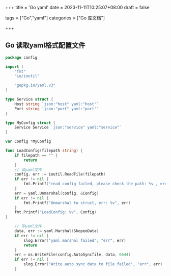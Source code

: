 +++
title = 'Go yaml'
date = 2023-11-11T10:25:07+08:00
draft = false

tags = ["Go","yaml"]
categories = ["Go 库文档"]

+++

## Go 读取yaml格式配置文件


```go
package config

import (
	"fmt"
	"io/ioutil"

	"gopkg.in/yaml.v3"
)

type Service struct {
	Host string `json:"host" yaml:"host"`
	Port string `json:"port" yaml:"port"`
}

type MyConfig struct {
	Service Service `json:"service" yaml:"service"`
}

var Config *MyConfig

func LoadConfig(filepath string) {
	if filepath == "" {
		return
	}
    // 读yaml文件
	config, err := ioutil.ReadFile(filepath)
	if err != nil {
		fmt.Printf("read config failed, please check the path: %v , err: %v", filepath, err)
	}
	err = yaml.Unmarshal(config, &Config)
	if err != nil {
		fmt.Printf("Unmarshal to struct, err: %v", err)
	}
	fmt.Printf("LoadConfig: %v", Config)
}
```

```go
    // 写yaml文件
    data, err := yaml.Marshal(SkopeoData)
	if err != nil {
		slog.Error("yaml marshal failed", "err", err)
		return
	}
	err = os.WriteFile(config.AutoSyncfile, data, 0644)
	if err != nil {
		slog.Error("Write auto sync data to file failed", "err", err)
	}
```

